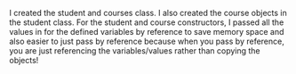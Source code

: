 I created the student and courses class. I also created the course objects in the student class. For the student and course constructors, I passed all the values in for the defined variables by reference to save memory space and also easier to just pass by reference because when you pass by reference, you are just referencing the variables/values rather than copying the objects!
